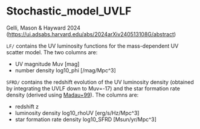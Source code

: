 # Stochastic_model_UVLF

Gelli, Mason & Hayward 2024 (https://ui.adsabs.harvard.edu/abs/2024arXiv240513108G/abstract)

`LF/` contains the UV luminosity functions for the mass-dependent UV scatter model. The two columns are:
- UV magnitude Muv [mag]
- number density log10_phi [/mag/Mpc^3]

`SFRD/` contains the redshift evolution of the UV luminosity density (obtained by integrating the UVLF down to Muv=-17) and the star formation rate density (derived using [Madau+99](https://iopscience.iop.org/article/10.1086/306975)). The columns are:
- redshift z
- luminosity density log10_rhoUV [erg/s/Hz/Mpc^3]
- star formation rate density log10_SFRD [Msun/yr/Mpc^3]